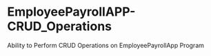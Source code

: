 # EmployeePayrollAPP-CRUD_Operations
Ability to Perform CRUD Operations on EmployeePayrollApp Program
